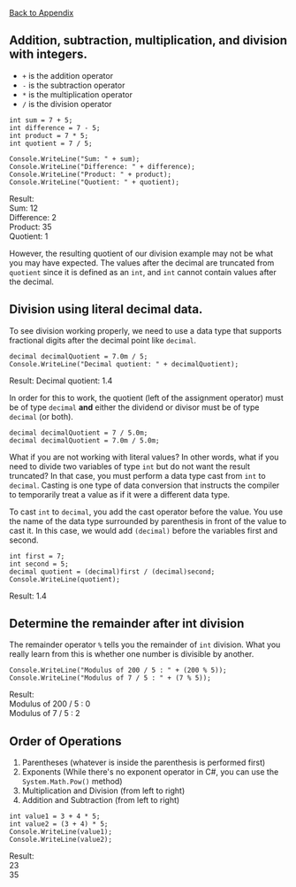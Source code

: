 <a href="README.md">Back to Appendix</a>

## Addition, subtraction, multiplication, and division with integers.
- ```+``` is the addition operator
- ```-``` is the subtraction operator
- ```*``` is the multiplication operator
- ```/``` is the division operator

```
int sum = 7 + 5;
int difference = 7 - 5;
int product = 7 * 5;
int quotient = 7 / 5;

Console.WriteLine("Sum: " + sum);
Console.WriteLine("Difference: " + difference);
Console.WriteLine("Product: " + product);
Console.WriteLine("Quotient: " + quotient);
```

Result: <br>
Sum: 12 <br>
Difference: 2<br>
Product: 35<br>
Quotient: 1<br>

However, the resulting quotient of our division example may not be what you may have expected. The values after the decimal are truncated from ```quotient``` since it is defined as an ```int```, and ```int``` cannot contain values after the decimal.

## Division using literal decimal data.

To see division working properly, we need to use a data type that supports fractional digits after the decimal point like ```decimal```.

```
decimal decimalQuotient = 7.0m / 5;
Console.WriteLine("Decimal quotient: " + decimalQuotient);
```

Result: Decimal quotient: 1.4

In order for this to work, the quotient (left of the assignment operator) must be of type ```decimal``` <b>and</b> either the dividend or divisor must be of type ```decimal``` (or both).

```
decimal decimalQuotient = 7 / 5.0m;
decimal decimalQuotient = 7.0m / 5.0m;
```

What if you are not working with literal values? In other words, what if you need to divide two variables of type ```int``` but do not want the result truncated? In that case, you must perform a data type cast from ```int``` to ```decimal```. Casting is one type of data conversion that instructs the compiler to temporarily treat a value as if it were a different data type.

To cast ```int``` to ```decimal```, you add the cast operator before the value. You use the name of the data type surrounded by parenthesis in front of the value to cast it. In this case, we would add ```(decimal)``` before the variables first and second.

```
int first = 7;
int second = 5;
decimal quotient = (decimal)first / (decimal)second;
Console.WriteLine(quotient);
```

Result: 1.4

## Determine the remainder after int division

The remainder operator ```%``` tells you the remainder of ```int``` division. What you really learn from this is whether one number is divisible by another. 

```
Console.WriteLine("Modulus of 200 / 5 : " + (200 % 5));
Console.WriteLine("Modulus of 7 / 5 : " + (7 % 5));
```

Result:<br>
Modulus of 200 / 5 : 0<br>
Modulus of 7 / 5 : 2

## Order of Operations

1. Parentheses (whatever is inside the parenthesis is performed first)
2. Exponents (While there's no exponent operator in C#, you can use the ```System.Math.Pow()``` method)
3. Multiplication and Division (from left to right)
4. Addition and Subtraction (from left to right)

```
int value1 = 3 + 4 * 5;
int value2 = (3 + 4) * 5;
Console.WriteLine(value1);
Console.WriteLine(value2);
```

Result:<br>
23<br>
35

